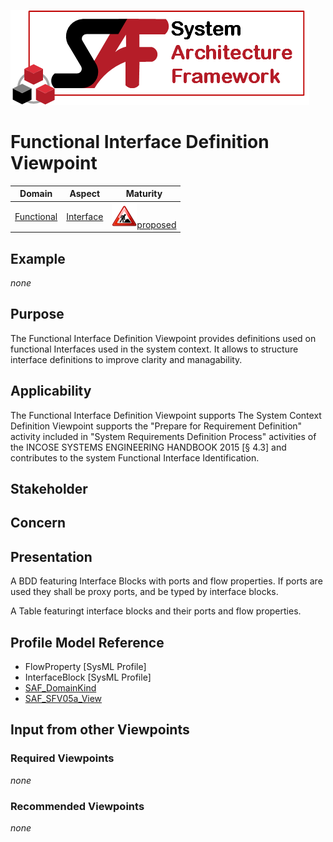 ![System Architecture Framework](../diagrams/Logo_SAF.png)
# Functional Interface Definition Viewpoint
|**Domain**|**Aspect**|**Maturity**|
| --- | --- | --- |
|[Functional](../domains.md#Domain-Functional)|[Interface](../aspects.md#Aspect-Interface)|![Proposed](../diagrams/Under_construction_icon-red.svg )[proposed](../using-saf/maturity.md#proposed)|
## Example
*none*
## Purpose
The Functional Interface Definition Viewpoint provides definitions used on functional Interfaces used in the system context. It allows to structure interface definitions to improve clarity and managability.
## Applicability
The Functional Interface Definition Viewpoint supports The System Context Definition Viewpoint supports the "Prepare for Requirement Definition" activity included in "System Requirements Definition Process" activities of the INCOSE SYSTEMS ENGINEERING HANDBOOK 2015 [§ 4.3] and contributes to the system Functional Interface Identification.
## Stakeholder
## Concern
## Presentation
A BDD featuring Interface Blocks with ports and flow properties. If ports are used they shall be proxy ports, and be typed by interface blocks.

A Table featuringt interface blocks and their ports and flow properties.

## Profile Model Reference
* FlowProperty [SysML Profile]
* InterfaceBlock [SysML Profile]
* [SAF_DomainKind](../stereotypes.md#SAF_DomainKind)
* [SAF_SFV05a_View](../stereotypes.md#SAF_SFV05a_View)
## Input from other Viewpoints
### Required Viewpoints
*none*
### Recommended Viewpoints
*none*
